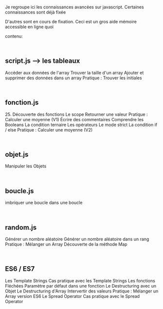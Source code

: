 <p>Je regroupe ici les connaissances avancées sur javascript. Certaines connaissances sont déjà fixée</p>
<p>D'autres sont en cours de fixation. Ceci est un gros aide mémoire accessible en ligne quoi</p>
<p>contenu:</p>
</br>
<h2>script.js --> les tableaux</h2>
<p>
Accéder aux données de l'array
Trouver la taille d'un array
Ajouter et supprimer des données dans un array
Pratique : Trouver les initiales</p>
</br>
<h2>fonction.js</h2>
<p>25. Découverte des fonctions
Le scope
Retourner une valeur
Pratique : Calculer une moyenne (V1)
Écrire des commentaires
Comprendre les Booleans
La condition ternaire
Les opérateurs
Le mode strict
La condition if / else
Pratique : Calculer une moyenne (V2)</p>
</br>
<h2>objet.js</h2>
<p>Manipuler les Objets</p>
</br>
<h2>boucle.js</h2>
<p>imbriquer une boucle dans une boucle</p>
</br>
<h2>random.js</h2>
<p>Générer un nombre aléatoire
Générer un nombre aléatoire dans un rang
Pratique : Mélanger un Array
Découverte de la méthode Map</p>
</br>
<h2>ES6 / ES7</h2>
<p>Les Template Strings
Cas pratique avec les Template Strings
Les fonctions Fléchées
Paramètre par défaut dans une fonction
Le Destructuring avec un Objet
Le Destructuring d'Array
Intervertir des valeurs
Pratique : Mélanger un Array version ES6
Le Spread Operator
Cas pratique avec le Spread Operator</p>
